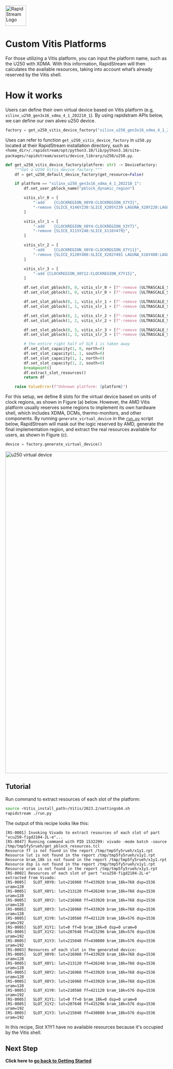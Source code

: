 <!--
Copyright (c) 2024 RapidStream Design Automation, Inc. and contributors.  All rights reserved.
The contributor(s) of this file has/have agreed to the RapidStream Contributor License Agreement.
-->

<img src="https://imagedelivery.net/AU8IzMTGgpVmEBfwPILIgw/1b565657-df33-41f9-f29e-0d539743e700/128" width="64px" alt="RapidStream Logo" />

# Custom Vitis Platforms


For those utilizing a Vitis platform, you can input the platform name, such as the U250 with XDMA.  With this information, RapidStream will then calculates the available resources, taking into account what’s already reserved by the Vitis shell.

# How it works

Users can define their own virtual device based on Vitis platform (e.g, `xilinx_u250_gen3x16_xdma_4_1_202210_1`). By using rapidstram APIs below, we can define our own alveo u250 device.

```python
factory = get_u250_vitis_device_factory("xilinx_u250_gen3x16_xdma_4_1_202210_1")
```

Uses can refer to function `get_u250_vitis_device_factory` in `u250.py` located at
their RapidStream installation directory, such as
`<home_dir>/.rapidstream/opt/python3.10/lib/python3.10/site-packages/rapidstream/assets/device_library/u250/u250.py`.

```python
def get_u250_vitis_device_factory(platform: str) -> DeviceFactory:
    """Get a U250 Vitis device factory."""
    df = get_u250_default_device_factory(get_resource=False)

    if platform == "xilinx_u250_gen3x16_xdma_4_1_202210_1":
        df.set_user_pblock_name("pblock_dynamic_region")

        vitis_slr_0 = [
            "-add    {CLOCKREGION_X0Y0:CLOCKREGION_X7Y3}",
            "-remove {SLICE_X146Y230:SLICE_X205Y239 LAGUNA_X20Y220:LAGUNA_X27Y239}",
        ]

        vitis_slr_1 = [
            "-add    {CLOCKREGION_X0Y4:CLOCKREGION_X3Y7}",
            "-remove {SLICE_X115Y240:SLICE_X116Y479}",
        ]

        vitis_slr_2 = [
            "-add    {CLOCKREGION_X0Y8:CLOCKREGION_X7Y11}",
            "-remove {SLICE_X120Y480:SLICE_X202Y491 LAGUNA_X16Y480:LAGUNA_X27Y503}",
        ]

        vitis_slr_3 = [
            "-add {CLOCKREGION_X0Y12:CLOCKREGION_X7Y15}",
        ]

        df.set_slot_pblock(0, 0, vitis_slr_0 + [f"-remove {ULTRASCALE_SLOT_X1Y0}"])
        df.set_slot_pblock(1, 0, vitis_slr_0 + [f"-remove {ULTRASCALE_SLOT_X0Y0}"])

        df.set_slot_pblock(0, 1, vitis_slr_1 + [f"-remove {ULTRASCALE_SLOT_X1Y1}"])
        df.set_slot_pblock(1, 1, vitis_slr_1 + [f"-remove {ULTRASCALE_SLOT_X0Y1}"])

        df.set_slot_pblock(0, 2, vitis_slr_2 + [f"-remove {ULTRASCALE_SLOT_X1Y2}"])
        df.set_slot_pblock(1, 2, vitis_slr_2 + [f"-remove {ULTRASCALE_SLOT_X0Y2}"])

        df.set_slot_pblock(0, 3, vitis_slr_3 + [f"-remove {ULTRASCALE_SLOT_X1Y3}"])
        df.set_slot_pblock(1, 3, vitis_slr_3 + [f"-remove {ULTRASCALE_SLOT_X0Y3}"])

        # the entire right half of SLR 1 is taken away
        df.set_slot_capacity(1, 0, north=0)
        df.set_slot_capacity(1, 1, south=0)
        df.set_slot_capacity(1, 1, north=0)
        df.set_slot_capacity(1, 2, south=0)
        breakpoint()
        df.extract_slot_resources()
        return df

    raise ValueError(f"Unknown platform: {platform}")
```

For this setup, we define 8 slots for the virtual device based on units of clock regions, as shown in Figure (a) below. However, the AMD Vitis platform usually reserves some regions to implement its own hardware shell, which includes XDMA, DCMs, thermo-monitors, and other components. By running `generate_virtual_device` in the [`run.py`](run.py) script below, RapidStream will mask out the logic reserved by AMD, generate the final implementation region, and extract the real resources available for users, as shown in Figure (c).

```python
device = factory.generate_virtual_device()
```

<img src="../../common/img/au250_virtual_device.png" width="1000px" alt="u250 virtual device" />

## Tutorial
Run command to extract resources of each slot of the platform:

```bash
source <Vitis_install_path>/Vitis/2023.2/settings64.sh
rapidstream ./run.py
```

The output of this recipe looks like this:

```
[RS-0001] Invoking Vivado to extract resources of each slot of part "xcu250-figd2104-2L-e"...
[RS-0047] Running command with PID 1532299: vivado -mode batch -source /tmp/tmp5fy5rueh/get_pblock_resources.tcl
Resource ff is not found in the report /tmp/tmp5fy5rueh/x1y1.rpt
Resource lut is not found in the report /tmp/tmp5fy5rueh/x1y1.rpt
Resource bram_18k is not found in the report /tmp/tmp5fy5rueh/x1y1.rpt
Resource dsp is not found in the report /tmp/tmp5fy5rueh/x1y1.rpt
Resource uram is not found in the report /tmp/tmp5fy5rueh/x1y1.rpt
[RS-0002] Resources of each slot of part "xcu250-figd2104-2L-e" extracted from Vivado:
[RS-0005]   SLOT_X0Y0: lut=216960 ff=433920 bram_18k=768 dsp=1536 uram=128
[RS-0005]   SLOT_X0Y1: lut=213120 ff=426240 bram_18k=768 dsp=1536 uram=128
[RS-0005]   SLOT_X0Y2: lut=216960 ff=433920 bram_18k=768 dsp=1536 uram=128
[RS-0005]   SLOT_X0Y3: lut=216960 ff=433920 bram_18k=768 dsp=1536 uram=128
[RS-0005]   SLOT_X1Y0: lut=210560 ff=421120 bram_18k=576 dsp=1536 uram=192
[RS-0005]   SLOT_X1Y1: lut=0 ff=0 bram_18k=0 dsp=0 uram=0
[RS-0005]   SLOT_X1Y2: lut=207648 ff=415296 bram_18k=576 dsp=1536 uram=192
[RS-0005]   SLOT_X1Y3: lut=215040 ff=430080 bram_18k=576 dsp=1536 uram=192
[RS-0003] Resources of each slot in the generated device:
[RS-0005]   SLOT_X0Y0: lut=216960 ff=433920 bram_18k=768 dsp=1536 uram=128
[RS-0005]   SLOT_X0Y1: lut=213120 ff=426240 bram_18k=768 dsp=1536 uram=128
[RS-0005]   SLOT_X0Y2: lut=216960 ff=433920 bram_18k=768 dsp=1536 uram=128
[RS-0005]   SLOT_X0Y3: lut=216960 ff=433920 bram_18k=768 dsp=1536 uram=128
[RS-0005]   SLOT_X1Y0: lut=210560 ff=421120 bram_18k=576 dsp=1536 uram=192
[RS-0005]   SLOT_X1Y1: lut=0 ff=0 bram_18k=0 dsp=0 uram=0
[RS-0005]   SLOT_X1Y2: lut=207648 ff=415296 bram_18k=576 dsp=1536 uram=192
[RS-0005]   SLOT_X1Y3: lut=215040 ff=430080 bram_18k=576 dsp=1536 uram=192
```


In this recipe, Slot X1Y1 have no available resources because it's occupied by the Vitis shell.


Next Step
---------
  **Click here to [go back to Getting Started](../README.md)**
